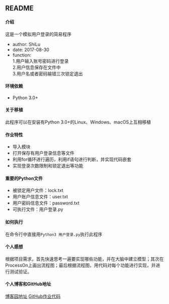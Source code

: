 ## README  
#### 介绍  
这是一个模拟用户登录的简易程序  
- author: ShiLu  
-  date: 2017-08-30  
-  function:  
1.用户输入账号密码进行登录  
2.用户信息保存在文件中  
3.用户名或者密码输错三次锁定退出  
#### 环境依赖  
- Python 3.0+  
#### 关于移植  
此程序可以在安装有Python 3.0+的Linux、Windows、macOS上互相移植  
#### 作业特性  
- 导入模块  
- 打开保存有用户登录信息等文件  
- 利用for循环进行遍历，利用if语句进行判断，并实现代码嵌套  
- 实现登录次数限制和锁定退出等功能  
#### 重要的Python文件  
- 被锁定用户文件：lock.txt  
- 用户账户信息文件：user.txt  
- 用户密码信息文件：password.txt  
- 可执行文件：用户登录.py  
#### 如何执行  
在命令行中直接用`Python3 用户登录.py`执行此程序  
#### 个人感想
根据项目需求，首先快速思考一遍要实现哪些功能，并在大脑中建立模型；其次在ProcessOn上画出流程图；最后根据流程图，用代码对每个功能进行实现，并进行测试验证。  
#### 个人博客和GitHub地址  
[博客园地址](http://www.cnblogs.com/shilu/)
[GitHub作业代码](https://github.com/shilulinc/hello-world.git)
